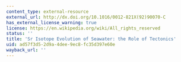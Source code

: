 ```yaml
---
content_type: external-resource
external_url: http://dx.doi.org/10.1016/0012-821X(92)90070-C
has_external_license_warning: true
license: https://en.wikipedia.org/wiki/All_rights_reserved
status: ''
title: 'Sr Isotope Evolution of Seawater: the Role of Tectonics'
uid: ad57f3d5-2d9a-4dee-9ec8-fc35d397e60e
wayback_url: ''
---
```

